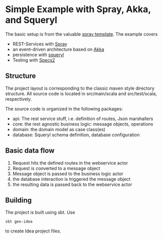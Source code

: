 # Simple Example with Spray, Akka, and Squeryl

The basic setup is from the valuable [spray template](http://github.com/spray/spray-template).
The example covers
- REST-Services with [Spray](http://spray.io)
- an event-driven architecture based on [Akka](http://akka.io)
- persistence with [squeryl](http://squeryl.org)
- Testing with [Specs2](http://etorreborre.github.io/specs2/)

## Structure
The project layout is corresponding to the classic maven style directory structure. All source code is located
in src/main/scala and src/test/scala, respectively.

The source code is organized in the following packages:
- api: The rest service stuff, i.e. definition of routes, Json marshallers
- core: the rest agnostic business logic: message objects, operations
- domain: the domain model as case class(es)
- database: Squeryl schema definition, database configuration

## Basic data flow
1. Request hits the defined routes in the webservice actor
2. Request is converted to a message object
3. Message object is passed to the business logic actor
4. the database interaction is triggered the message object
5. the resulting data is passed back to the webservice actor

## Building
The project is built using sbt. Use 
```
sbt gen-idea
```
to create Idea project files.
